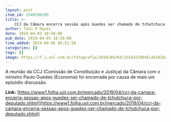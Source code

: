 ```yaml
---
layout: post
item_id: 2548196105
title: >-
    CCJ da Câmara encerra sessão após Guedes ser chamado de tchutchuca por deputado
author: Tatu D'Oquei
date: 2019-04-03 18:50:00
pub_date: 2019-04-03 18:50:00
time_added: 2019-04-05 05:51:58
categories: []
tags: []
image: https://f.i.uol.com.br/fotografia/2019/04/03/15543229845ca51628a7dfd_1554322984_3x2_rt.jpg
---
```


A reunião da CCJ (Comissão de Constituição e Justiça) da Câmara com o ministro Paulo Guedes (Economia) foi encerrada por causa de mais um episódio discussão.

**Link:** [https://www1.folha.uol.com.br/mercado/2019/04/ccj-da-camara-encerra-sessao-apos-guedes-ser-chamado-de-tchutchuca-por-deputado.shtml](https://www1.folha.uol.com.br/mercado/2019/04/ccj-da-camara-encerra-sessao-apos-guedes-ser-chamado-de-tchutchuca-por-deputado.shtml)

